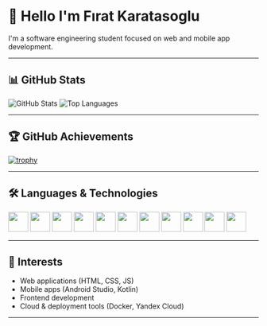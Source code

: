 # 👋 Hello I'm Fırat Karatasoglu

I'm a software engineering student focused on web and mobile app development.

---

## 📊 GitHub Stats

![GitHub Stats](https://github-readme-stats.vercel.app/api?username=frat-karatasoglu&show_icons=true&theme=midnight-purple)
![Top Languages](https://github-readme-stats.vercel.app/api/top-langs/?username=frat-karatasoglu&layout=compact&theme=midnight-purple)

---

## 🏆 GitHub Achievements

[![trophy](https://github-profile-trophy.vercel.app/?username=frat-karatasoglu&theme=darkhub)](https://github.com/ryo-ma/github-profile-trophy)

---

## 🛠️ Languages & Technologies


<p align="left">
  <img src="https://cdn.jsdelivr.net/gh/devicons/devicon/icons/html5/html5-original.svg" width="40" height="40"/>
  <img src="https://cdn.jsdelivr.net/gh/devicons/devicon/icons/css3/css3-original.svg" width="40" height="40"/>
  <img src="https://cdn.jsdelivr.net/gh/devicons/devicon/icons/javascript/javascript-original.svg" width="40" height="40"/>
  <img src="https://cdn.jsdelivr.net/gh/devicons/devicon/icons/typescript/typescript-original.svg" width="40" height="40"/>
  <img src="https://cdn.jsdelivr.net/gh/devicons/devicon/icons/react/react-original.svg" width="40" height="40"/>
  <img src="https://cdn.jsdelivr.net/gh/devicons/devicon/icons/python/python-original.svg" width="40" height="40"/>
  <img src="https://cdn.jsdelivr.net/gh/devicons/devicon/icons/csharp/csharp-original.svg" width="40" height="40"/>
  <img src="https://cdn.jsdelivr.net/gh/devicons/devicon/icons/docker/docker-original.svg" width="40" height="40"/>
  <img src="https://cdn.jsdelivr.net/gh/devicons/devicon/icons/git/git-original.svg" width="40" height="40"/>
  <img src="https://cdn.jsdelivr.net/gh/devicons/devicon/icons/vscode/vscode-original.svg" width="40" height="40"/>
  <img src="https://cdn.jsdelivr.net/gh/devicons/devicon/icons/androidstudio/androidstudio-original.svg" width="40" height="40"/>
</p>


---

## 🚀 Interests

- Web applications (HTML, CSS, JS)
- Mobile apps (Android Studio, Kotlin)
- Frontend development
- Cloud & deployment tools (Docker, Yandex Cloud)

---
